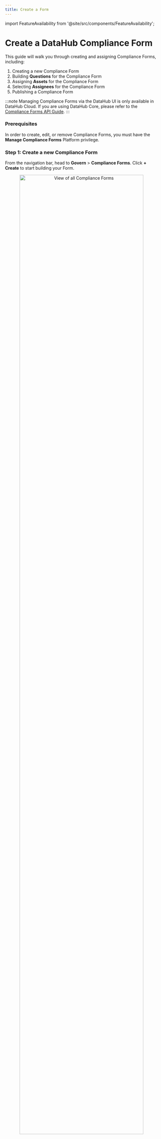 ```yaml
---
title: Create a Form
---
```


import FeatureAvailability from '@site/src/components/FeatureAvailability';

# Create a DataHub Compliance Form
<FeatureAvailability/>

This guide will walk you through creating and assigning Compliance Forms, including:

1. Creating a new Compliance Form
2. Building **Questions** for the Compliance Form
3. Assigning **Assets** for the Compliance Form
4. Selecting **Assignees** for the Compliance Form
5. Publishing a Compliance Form

:::note
Managing Compliance Forms via the DataHub UI is only available in DataHub Cloud. If you are using DataHub Core, please refer to the [Compliance Forms API Guide](../../../api/tutorials/forms.md).
:::

### Prerequisites

In order to create, edit, or remove Compliance Forms, you must have the **Manage Compliance Forms** Platform privilege.

### Step 1: Create a new Compliance Form

From the navigation bar, head to **Govern** > **Compliance Forms**. Click **+ Create** to start building your Form.

<p align="center">
  <img 
       width="90%"  
       src="https://raw.githubusercontent.com/datahub-project/static-assets/refs/heads/main/imgs/compliance_forms/management/list-compliance-forms-before.png"
       alt="View of all Compliance Forms"/>
</p>

First up, provide the following details:

1. **Name:** Select a unique and descriptive name for your Compliance Form that clearly communicates its purpose, such as **"PII Certification Q4 2024"**.

    _**Pro Tip:** This name will be displayed to Assignees when they are assigned tasks, so make it clear and detailed to ensure it conveys the intent of the Form effectively._  

2. **Description:** Craft a concise yet informative description that explains the purpose of the Compliance Form. Include key details such as the importance of the initiative, its objectives, and the expected completion timeline. This helps Assignees understand the context and significance of their role in the process.

    _**Example:** "This Compliance Form is designed to ensure all datasets containing PII are reviewed and verified by Q4 2024. Completing this Form is critical for compliance with organizational and regulatory requirements."_

3. **Type:** Specify the collection type for the Form, based on your compliance requirements:  
    - **Completion:** The Form is considered complete once all required questions are answered for the selected Assets. We recommend this option for basic requirement completion use cases.

    - **Verification:** The Form is considered complete only when all required questions are answered for the selected Assets **and** an Assignee has explicitly "verified" the responses. We recommend this option when final sign-off by Assignees is necessary, ensuring they acknowledge the accuracy and validity of their responses.

4. Next, click **Add Question** to begin building the requirements for your Form.

<p align="center">
  <img
       width="90%"  
       src="https://raw.githubusercontent.com/datahub-project/static-assets/refs/heads/main/imgs/compliance_forms/management/create-compliance-form-add-question.png"
       alt="Create a new Compliance Form"/>
</p>

### Step 2: Build Questions for your Form

Next, define the Questions for your Compliance Forms. These are used to collect required information about selected assets, and must be completed by an Assignee in order for the Form to be considered complete.

There are 5 different question types to choose from:

* **Ownership:** Request one or more owners to be assigned to selected assets. Optionally restrict responses to a specific set of valid users, groups, and ownership types.
    * _E.g. Who is responsible for ensuring the accuracy of this Dataset?_
* **Domain:** Assign a Domain to the Asset, with the option to predefine the set of allowed Domains.
    * _E.g. Which Domain does this Dashboard belong to? Sales, Marketing, Finance._
* **Documentation:** Provide Documentation about the Asset and/or Column.
    * _E.g. What is the primary use case of this Dataset? What caveats should others be aware of?_
* **Glossary Terms:** Assign one or more Glossary Term to the Asset and/or Column, with the option to predefine the set of allowed Glossary Terms. 
    * _E.g. What types of personally identifiable information (PII) are included in this Asset? Email, Address, SSN, etc._
* **Structured Properties:** Apply custom properties to an Asset and/or Column.
    * _E.g. What date will this Dataset be deprecated and deleted?_

When creating a Question, use a clear and concise Title that is easy for Assignees to understand. In the Description, include additional context or instructions to guide their responses. Both the Title and Description will be visible to Assignees when completing the Form, so make sure to provide any specific hints or details they may need to answer the Question accurately and confidently.

<p align="center">
  <img
       width="90%"  
       src="https://raw.githubusercontent.com/datahub-project/static-assets/refs/heads/main/imgs/compliance_forms/management/create-compliance-form-prompt.png"
       alt="Create a new Compliance Form prompt"/>
</p>

### Step 3: Assign Assets to your Compliance Form

Now that you have defined the Questions you want Assignees to complete, it's now time to assign the in-scope Assets for this exercise.

In the **Assign Assets** section, you can easily target the specific set of Assets that are relevant for this Form with the following steps:

1. Add a Condition or Group of Conditions
2. Choose the appropriate filter type, such as:
    * Asset Type (Dataset, Chart, etc.)
    * Platform (Snowflake, dbt, etc.)
    * Domain (Sales, Marketing, Finance, etc.)
    * Assigned Owners
    * Assigned Glossary Terms
3. Decide between **All**, **Any**, or **None** of the filters should apply
4. Preview the relevant Assets to confirm you have applied the appropriate filters

For example, you can apply filters to focus on all **Snowflake Datasets** that are also associated with the **Finance Domain**. This allows you to break down your compliance initiatives into manageable chunks, so you don't have to go after your entire data ecosystem in one go.

<p align="center">
  <img 
       width="90%"  
       src="https://raw.githubusercontent.com/datahub-project/static-assets/refs/heads/main/imgs/compliance_forms/management/create-compliance-form-assign-assets.png"
       alt="Assign assets to a Compliance Form"/>
</p>

### Step 4: Select Assignees to complete your Compliance Form

With the Questions and assigned Assets defined, the next step is to select the Assignees—the Users and/or Groups responsible for completing the Form.

In the **Add Recipients** section, decide who is responsible for completing the Form:

* **Asset Owners:** Any User that is assigned to one of the in-scope Assets will be able to complete the Form. This is useful for larger initiatives when you may not know the full set of Users.
* **Specific Users and/or Groups:** Select a specific set of Users and/or Groups within DataHub. This is useful when Ownership of the Assets may be poorly-defined.

<p align="center">
  <img 
       width="90%"  
       src="https://raw.githubusercontent.com/datahub-project/static-assets/refs/heads/main/imgs/compliance_forms/management/create-compliance-form-add-users-or-groups.png"
       alt="Assign recipients to a Compliance Form"/>
</p>

### Step 5: Publish your Form

After defining the Questions, assigning Assets, and selecting the Assignees, your Form is ready to be published. Once published, Assignees will be notified to complete the Form for the Assets they are responsible for.


To publish a Form, simply click **Publish**.

:::caution
Once you have published a Form, you **cannot** change or add Questions. You can, however, change the set of Assets and/or Assignees for the Form.
:::

Not ready for primetime just yet? No worries! You also have the option to **Save Draft**.

<p align="center">
  <img
       width="80%"  
       src="https://raw.githubusercontent.com/datahub-project/static-assets/refs/heads/main/imgs/compliance_forms/management/create-compliance-form-publish.png"
       alt="Publish a Compliance Form"/>
</p>

## FAQ and Troubleshooting

**Does answering a Compliance Form Question update the selected Asset?**

Yes! Compliance Forms serve as a powerful tool for gathering and updating key attributes for your mission-critical Data Assets at scale. When a Question is answered, the response directly updates the corresponding attributes of the selected Asset.

**How does a Compliance Form interact with existing metadata?**

If an Asset already has existing metadata that is also referenced in a Form Question, Assignees will have the option to confirm the existing value, overwrite the value, or append additional details.

_You can find more details and examples in the [Complete a Form](complete-a-form.md#understanding-different-form-question-completion-states) guide._

**What is the difference between Completion and Verification Forms?**

Both Form types are a way to configure a set of optional and/or required Questions for DataHub users to complete. When using Verification Forms, users will be presented with a final verification step once all required questions have been completed; you can think of this as a final acknowledgment of the accuracy of information submitted.

**Can I assign multiple Forms to a single Asset?**

You sure can! Please keep in mind that an Asset will only be considered Documented or Verified if all required questions are completed on all assigned Forms.

**How will DataHub Users know that a Compliance Form has been assigned to them?**

They have to check the Inbox on the navigation bar. There are no off-platform notifications for Compliance Forms at this time.

**How do I track the progress of Form completion?**

Great question. We are working on Compliance Forms Analytics that will directly show you the progress of your initiative across the selected Assets. Stay tuned!

### API Tutorials

- [API Guides on Documentation Form](../../../api/tutorials/forms.md)

### Related Features

- [DataHub Properties](../../feature-guides/properties.md)

## Next Steps

Now that you have created a DataHub Compliance Form, you're ready to [Complete a Compliance Form](complete-a-form.md).